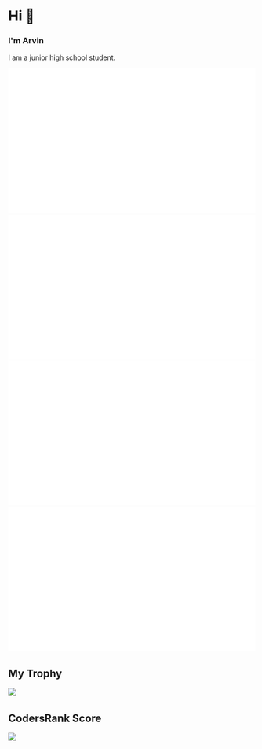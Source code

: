 # Hi 👋
### I'm Arvin
I am a junior high school student.

![](https://raw.githubusercontent.com/ARVIN3108/github-stats/master/generated/overview.svg#gh-dark-mode-only)
![](https://raw.githubusercontent.com/ARVIN3108/github-stats/master/generated/overview.svg#gh-light-mode-only)
![](https://raw.githubusercontent.com/ARVIN3108/github-stats/master/generated/languages.svg#gh-dark-mode-only)
![](https://raw.githubusercontent.com/ARVIN3108/github-stats/master/generated/languages.svg#gh-light-mode-only)

## My Trophy
![](https://github-profile-trophy.vercel.app/?username=arvin3108&theme=discord)

## CodersRank Score
[![](https://cr-ss-service.azurewebsites.net/api/ScreenShot?widget=summary&username=arvin3108)](https://profile.codersrank.io/user/arvin3108)
